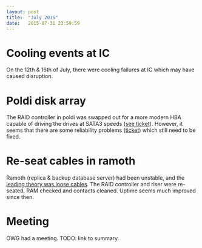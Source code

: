 ```yaml
---
layout: post
title:  "July 2015"
date:   2015-07-31 23:59:59
---
```


# Cooling events at IC

On the 12th & 16th of July, there were cooling failures at IC which may have caused disruption.

# Poldi disk array

The RAID controller in poldi was swapped out for a more modern HBA capable of driving the drives at SATA3 speeds ([see ticket](https://github.com/openstreetmap/operations/issues/4)). However, it seems that there are some reliability problems ([ticket](https://github.com/openstreetmap/operations/issues/42)) which still need to be fixed.

# Re-seat cables in ramoth

Ramoth (replica & backup database server) had been unstable, and the [leading theory was loose cables](https://github.com/openstreetmap/operations/issues/39). The RAID controller and riser were re-seated, RAM checked and contacts cleaned. Uptime seems much improved since then.

# Meeting

OWG had a meeting. TODO: link to summary.

